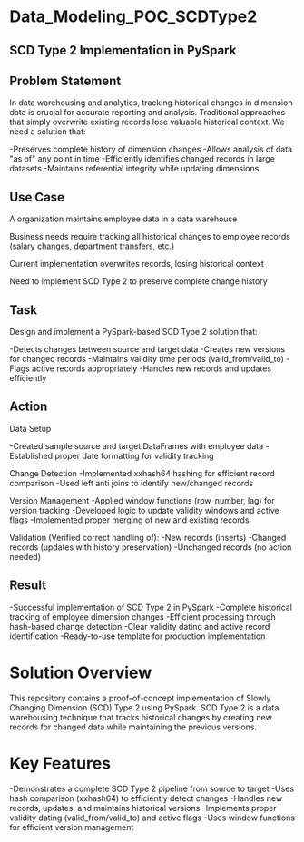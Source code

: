 # Data_Modeling_POC_SCDType2

## SCD Type 2 Implementation in PySpark

## Problem Statement
In data warehousing and analytics, tracking historical changes in dimension data is crucial for accurate reporting and analysis. Traditional approaches that simply overwrite existing records lose valuable historical context. We need a solution that:

-Preserves complete history of dimension changes
-Allows analysis of data "as of" any point in time
-Efficiently identifies changed records in large datasets
-Maintains referential integrity while updating dimensions

## Use Case
A organization maintains employee data in a data warehouse

Business needs require tracking all historical changes to employee records (salary changes, department transfers, etc.)

Current implementation overwrites records, losing historical context

Need to implement SCD Type 2 to preserve complete change history

## Task
Design and implement a PySpark-based SCD Type 2 solution that:

-Detects changes between source and target data
-Creates new versions for changed records
-Maintains validity time periods (valid_from/valid_to)
-Flags active records appropriately
-Handles new records and updates efficiently

## Action
Data Setup

-Created sample source and target DataFrames with employee data
-Established proper date formatting for validity tracking

Change Detection
-Implemented xxhash64 hashing for efficient record comparison
-Used left anti joins to identify new/changed records

Version Management
-Applied window functions (row_number, lag) for version tracking
-Developed logic to update validity windows and active flags
-Implemented proper merging of new and existing records

Validation (Verified correct handling of):
-New records (inserts)
-Changed records (updates with history preservation)
-Unchanged records (no action needed)

## Result

-Successful implementation of SCD Type 2 in PySpark
-Complete historical tracking of employee dimension changes
-Efficient processing through hash-based change detection
-Clear validity dating and active record identification
-Ready-to-use template for production implementation

# Solution Overview
This repository contains a proof-of-concept implementation of Slowly Changing Dimension (SCD) Type 2 using PySpark. SCD Type 2 is a data warehousing technique that tracks historical changes by creating new records for changed data while maintaining the previous versions.

# Key Features

-Demonstrates a complete SCD Type 2 pipeline from source to target
-Uses hash comparison (xxhash64) to efficiently detect changes
-Handles new records, updates, and maintains historical versions
-Implements proper validity dating (valid_from/valid_to) and active flags
-Uses window functions for efficient version management

